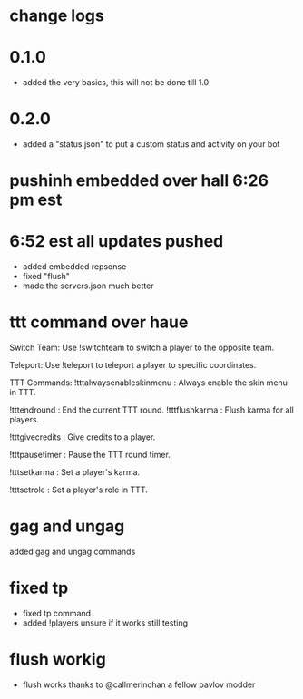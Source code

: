 # change logs 

# 0.1.0

* added the very basics, this will not be done till 
1.0 

# 0.2.0

* added a "status.json" to put a custom status and 
activity on your bot


# pushinh embedded over hall 6:26 pm est 

# 6:52 est all updates pushed 

* added embedded repsonse
* fixed "flush" 
* made the servers.json much better 

# ttt command over haue 

Switch Team: Use !switchteam <player> <server> to switch a player to the opposite team.

Teleport: Use !teleport <player> <x> <y> <z> <server> to teleport a player to specific coordinates.

TTT Commands:
!tttalwaysenableskinmenu <server>: Always enable the skin menu in TTT.

!tttendround <server>: End the current TTT round.
!tttflushkarma <server>: Flush karma for all players.

!tttgivecredits <player> <amount> <server>: Give credits to a player.

!tttpausetimer <server>: Pause the TTT round timer.

!tttsetkarma <player> <karma> <server>: Set a player's karma.

!tttsetrole <player> <role> <server>: Set a player's role in TTT.

# gag and ungag

added gag and ungag commands

# fixed tp

* fixed tp command 
* added !players unsure if it works still testing

# flush workig

* flush works thanks to @callmerinchan a fellow 
pavlov modder


